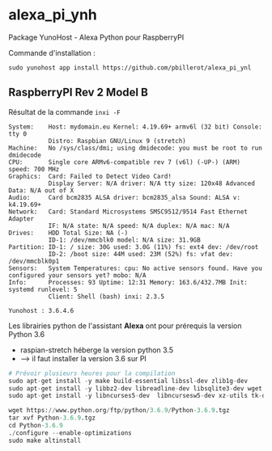alexa_pi_ynh
============
Package YunoHost - Alexa Python pour RaspberryPI

Commande d'installation :

    sudo yunohost app install https://github.com/pbillerot/alexa_pi_ynl

RaspberryPI Rev 2 Model B
-------------------------
Résultat de la commande ```inxi -F```
```
System:    Host: mydomain.eu Kernel: 4.19.69+ armv6l (32 bit) Console: tty 0
           Distro: Raspbian GNU/Linux 9 (stretch)
Machine:   No /sys/class/dmi; using dmidecode: you must be root to run dmidecode
CPU:       Single core ARMv6-compatible rev 7 (v6l) (-UP-) (ARM) speed: 700 MHz
Graphics:  Card: Failed to Detect Video Card!
           Display Server: N/A driver: N/A tty size: 120x48 Advanced Data: N/A out of X
Audio:     Card bcm2835 ALSA driver: bcm2835_alsa Sound: ALSA v: k4.19.69+
Network:   Card: Standard Microsystems SMSC9512/9514 Fast Ethernet Adapter
           IF: N/A state: N/A speed: N/A duplex: N/A mac: N/A
Drives:    HDD Total Size: NA (-)
           ID-1: /dev/mmcblk0 model: N/A size: 31.9GB
Partition: ID-1: / size: 30G used: 3.0G (11%) fs: ext4 dev: /dev/root
           ID-2: /boot size: 44M used: 23M (52%) fs: vfat dev: /dev/mmcblk0p1
Sensors:   System Temperatures: cpu: No active sensors found. Have you configured your sensors yet? mobo: N/A
Info:      Processes: 93 Uptime: 12:31 Memory: 163.6/432.7MB Init: systemd runlevel: 5
           Client: Shell (bash) inxi: 2.3.5 
```
    Yunohost : 3.6.4.6


Les librairies python de l'assistant **Alexa** ont pour prérequis la version Python 3.6
- raspian-stretch héberge la version python 3.5
- --> il faut installer la version 3.6 sur PI

```python
# Prévoir plusieurs heures pour la compilation
sudo apt-get install -y make build-essential libssl-dev zlib1g-dev
sudo apt-get install -y libbz2-dev libreadline-dev libsqlite3-dev wget curl llvm
sudo apt-get install -y libncurses5-dev  libncursesw5-dev xz-utils tk-dev

wget https://www.python.org/ftp/python/3.6.9/Python-3.6.9.tgz
tar xvf Python-3.6.9.tgz
cd Python-3.6.9
./configure --enable-optimizations
sudo make altinstall
```